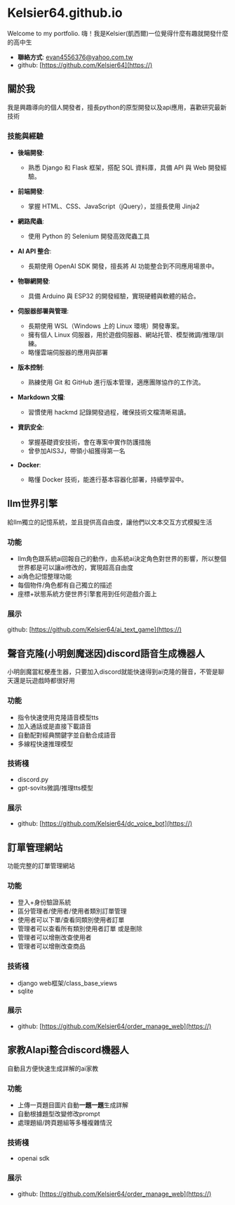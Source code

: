 # Kelsier64.github.io
Welcome to my portfolio.
嗨！我是Kelsier(凱西爾)一位覺得什麼有趣就開發什麼的高中生
- **聯絡方式**: evan4556376@yahoo.com.tw
- github: [https://github.com/Kelsier64](https://)


## 關於我
我是興趣導向的個人開發者，擅長python的原型開發以及api應用，喜歡研究最新技術
### 技能與經驗

- **後端開發**:  
  - 熟悉 Django 和 Flask 框架，搭配 SQL 資料庫，具備 API 與 Web 開發經驗。
  
- **前端開發**:  
  - 掌握 HTML、CSS、JavaScript（jQuery），並擅長使用 Jinja2

- **網路爬蟲**:  
  - 使用 Python 的 Selenium 開發高效爬蟲工具

- **AI API 整合**:  
  - 長期使用 OpenAI SDK 開發，擅長將 AI 功能整合到不同應用場景中。

- **物聯網開發**:  
  - 具備 Arduino 與 ESP32 的開發經驗，實現硬體與軟體的結合。

- **伺服器部署與管理**:  
  - 長期使用 WSL（Windows 上的 Linux 環境）開發專案。  
  - 擁有個人 Linux 伺服器，用於遊戲伺服器、網站托管、模型微調/推理/訓練。 
  - 略懂雲端伺服器的應用與部署

- **版本控制**:  
  - 熟練使用 Git 和 GitHub 進行版本管理，適應團隊協作的工作流。

- **Markdown 文檔**:  
  - 習慣使用 hackmd 記錄開發過程，確保技術文檔清晰易讀。

- **資訊安全**:  
  - 掌握基礎資安技術，會在專案中實作防護措施  
  - 曾參加AIS3J，帶領小組獲得第一名

- **Docker**:  
  - 略懂 Docker 技術，能進行基本容器化部署，持續學習中。

## llm世界引擎
給llm獨立的記憶系統，並且提供高自由度，讓他們以文本交互方式模擬生活

### 功能
- llm角色跟系統ai回報自己的動作，由系統ai決定角色對世界的影響，所以整個世界都是可以讓ai修改的，實現超高自由度
- ai角色記憶整理功能
- 每個物件/角色都有自己獨立的描述
- 座標+狀態系統方便世界引擎套用到任何遊戲介面上
### 展示
github: [https://github.com/Kelsier64/ai_text_game](https://)
## 聲音克隆(小明劍魔迷因)discord語音生成機器人
小明劍魔當紅梗產生器，只要加入discord就能快速得到ai克隆的聲音，不管是聊天還是玩遊戲時都很好用
### 功能
- 指令快速使用克隆語音模型tts
- 加入通話或是直接下載語音
- 自動配對經典關鍵字並自動合成語音
- 多線程快速推理模型
### 技術棧
- discord.py
- gpt-sovits微調/推理tts模型
### 展示
- github: [https://github.com/Kelsier64/dc_voice_bot](https://)


## 訂單管理網站
功能完整的訂單管理網站
### 功能
- 登入+身份驗證系統
- 區分管理者/使用者/使用者類別訂單管理
- 使用者可以下單/查看同類別使用者訂單
- 管理者可以查看所有類別使用者訂單 或是刪除
- 管理者可以增刪改查使用者
- 管理者可以增刪改查商品
### 技術棧
- django web框架/class_base_views
- sqlite
### 展示
- github: [https://github.com/Kelsier64/order_manage_web](https://)

## 家教AIapi整合discord機器人
自動且方便快速生成詳解的ai家教
### 功能
- 上傳一頁題目圖片自動**一題一題**生成詳解
- 自動根據題型改變修改prompt
- 處理題組/跨頁題組等多種複雜情況
### 技術棧
- openai sdk

### 展示
- github: [https://github.com/Kelsier64/order_manage_web](https://)


